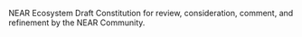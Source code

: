 NEAR Ecosystem Draft Constitution for review, consideration, comment, and refinement by the NEAR Community.
